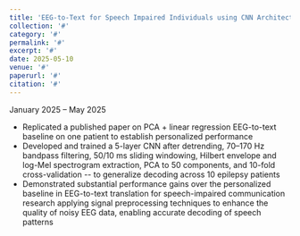 ```yaml
---
title: 'EEG-to-Text for Speech Impaired Individuals using CNN Architecture (Course – Neural Networks)'
collection: '#'
category: '#'
permalink: '#'
excerpt: '#'
date: 2025-05-10
venue: '#'
paperurl: '#'
citation: '#'
---
```


January 2025 – May 2025

- Replicated a published paper on PCA + linear regression EEG-to-text baseline on one patient to establish personalized performance  
- Developed and trained a 5-layer CNN after detrending, 70–170 Hz bandpass filtering, 50/10 ms sliding windowing, Hilbert envelope and log-Mel spectrogram extraction, PCA to 50 components, and 10-fold cross-validation -- to generalize decoding across 10 epilepsy patients  
- Demonstrated substantial performance gains over the personalized baseline in EEG-to-text translation for speech-impaired communication research applying signal preprocessing techniques to enhance the quality of noisy EEG data, enabling accurate decoding of speech patterns  
